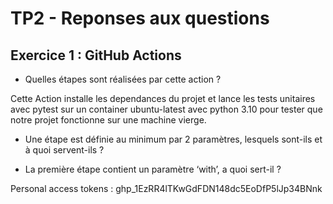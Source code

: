 # TP2 - Reponses aux questions

## Exercice 1 : GitHub Actions

- Quelles étapes sont réalisées par cette action ?

Cette Action installe les dependances du projet et lance les tests unitaires avec pytest sur un container ubuntu-latest avec python 3.10 pour tester que notre projet fonctionne sur une machine vierge.

- Une étape est définie au minimum par 2 paramètres, lesquels sont-ils
  et à quoi servent-ils ?

- La première étape contient un paramètre ‘with’, a quoi sert-il ?


Personal access tokens : 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